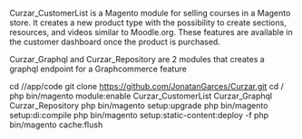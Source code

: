 Curzar_CustomerList is a Magento module for selling courses in a Magento store. It creates a new product type with the possibility to create sections, resources, and videos similar to Moodle.org. These features are available in the customer dashboard once the product is purchased.

Curzar_Graphql and Curzar_Repository are 2 modules that creates a graphql endpoint for a Graphcommerce feature

cd /<magento folder>/app/code
git clone https://github.com/JonatanGarces/Curzar.git
cd /<magento folder>
php bin/magento module:enable Curzar_CustomerList Curzar_Graphql Curzar_Repository
php bin/magento setup:upgrade
php bin/magento setup:di:compile
php bin/magento setup:static-content:deploy -f
php bin/magento cache:flush